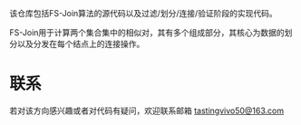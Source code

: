 该仓库包括FS-Join算法的源代码以及过滤/划分/连接/验证阶段的实现代码。

FS-Join用于计算两个集合集中的相似对，其有多个组成部分，其核心为数据的划分以及分发在每个结点上的连接操作。

# 联系

若对该方向感兴趣或者对代码有疑问，欢迎联系邮箱 tastingvivo50@163.com



